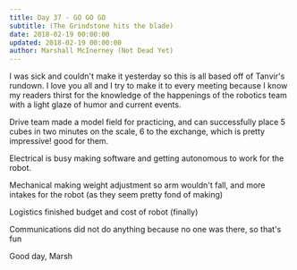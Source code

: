 ```yaml
---
title: Day 37 - GO GO GO
subtitle: (The Grindstone hits the blade)
date: 2018-02-19 00:00:00
updated: 2018-02-19 00:00:00
author: Marshall McInerney (Not Dead Yet)
---
```


I was sick and  couldn't make it yesterday so this is all based off of Tanvir's rundown. I love you all and I try to make it to every meeting because I know my readers thirst for the knowledge of the happenings of the robotics team with a light glaze of humor and current events.

Drive team made a model field for practicing, and can successfully place 5 cubes in two minutes on the scale, 6 to the exchange, which is pretty impressive! good for them.

Electrical is busy making software and getting autonomous to work for the robot.

Mechanical making weight adjustment so arm wouldn't fall, and more intakes for the robot (as they seem pretty fond of making)

Logistics finished budget and cost of robot (finally)

Communications did not do anything because no one was there, so that's fun

Good day, Marsh
